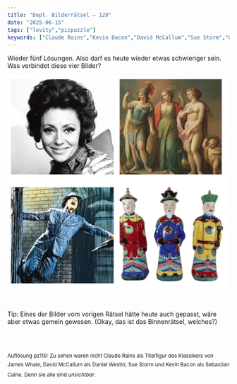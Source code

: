 ```yaml
---
title: "Dept. Bilderrätsel – 120"
date: "2025-06-15"
tags: ["levity","picpuzzle"]
keywords: ["Claude Rains","Kevin Bacon","David McCallum","Sue Storm","Gene Kelly","Caterina Valente","James Whale"]
---
```

Wieder fünf Lösungen. Also darf es heute wieder etwas schwieriger sein. Was verbindet diese vier Bilder?
 <br/>

<img  src="/assets/img/picpuzzle/picpuzzle120.webp" alt="Bilderrätsel120">

<br/>
<br/>
<br/>

Tip: Eines der Bilder vom vorigen Rätsel hätte heute auch gepasst, wäre aber etwas gemein gewesen. (Okay, das ist das Binnenrätsel, welches?)

<br/>
<br/>

<sup>Auflösung pz119: Zu sehen waren nicht Claude Rains als Titelfigur des Klassikers von James Whale, David McCallum als Daniel Westin, Sue Storm und Kevin Bacon als Sebastian Caine. Denn sie alle sind <i>unsichtbar</i>.
<sup>
